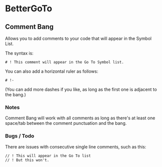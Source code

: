 BetterGoTo
==========

## Comment Bang

Allows you to add comments to your code that will appear in the Symbol List.

The syntax is:

	# ! This comment will appear in the Go To Symbol list.

You can also add a horizontal ruler as follows:

	# !-

(You can add more dashes if you like, as long as the first one is adjacent to the bang.)

### Notes

Comment Bang will work with all comments as long as there's at least one space/tab between the comment punctuation and the bang.

### Bugs / Todo

There are issues with consecutive single line comments, such as this:

	// ! This will appear in the Go To list
	// ! But this won't.
